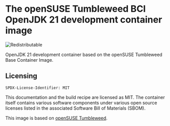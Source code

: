# The openSUSE Tumbleweed BCI OpenJDK 21 development container image
![Redistributable](https://img.shields.io/badge/Redistributable-Yes-green)

OpenJDK 21 development container based on the openSUSE Tumbleweed Base Container Image.

## Licensing

`SPDX-License-Identifier: MIT`

This documentation and the build recipe are licensed as MIT.
The container itself contains various software components under various open source licenses listed in the associated
Software Bill of Materials (SBOM).

This image is based on [openSUSE Tumbleweed](https://get.opensuse.org/tumbleweed/).
